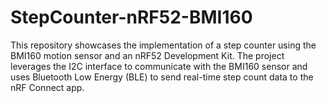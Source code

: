# StepCounter-nRF52-BMI160
This repository showcases the implementation of a step counter using the BMI160 motion sensor and an nRF52 Development Kit. The project leverages the I2C interface to communicate with the BMI160 sensor and uses Bluetooth Low Energy (BLE) to send real-time step count data to the nRF Connect app.
